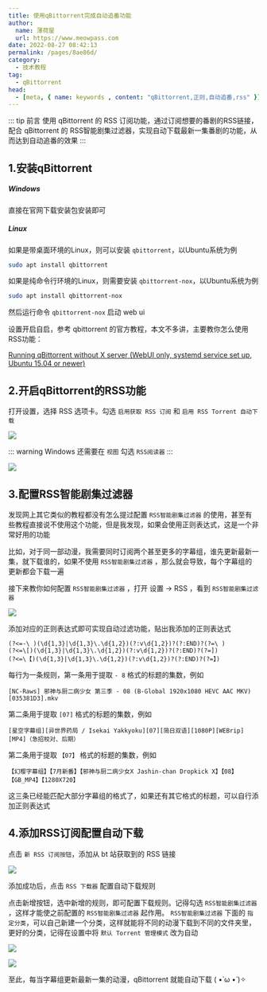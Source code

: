```yaml
---
title: 使用qBittorrent完成自动追番功能
author:
  name: 薄荷屋
  url: https://www.meowpass.com
date: 2022-08-27 08:42:13
permalink: /pages/8ae86d/
category:
  - 技术教程
tag:
  - qBittorrent
head:
  - [meta, { name: keywords , content: "qBittorrent,正则,自动追番,rss" }]
---
```




::: tip 前言
使用 qBittorrent 的 RSS 订阅功能，通过订阅想要的番剧的RSS链接，配合 qBittorrent 的 RSS智能剧集过滤器，实现自动下载最新一集番剧的功能，从而达到自动追番的效果
:::
<!-- more -->

## 1.安装qBittorrent

##### Windows

直接在官网下载安装包安装即可

##### Linux

如果是带桌面环境的Linux，则可以安装 `qbittorrent`，以Ubuntu系统为例

```bash
sudo apt install qbittorrent 
```

如果是纯命令行环境的Linux，则需要安装 `qbittorrent-nox`，以Ubuntu系统为例

```bash
sudo apt install qbittorrent-nox
```

然后运行命令 `qbittorrent-nox` 启动 web ui

设置开启自启，参考 qbittorrent 的官方教程，本文不多讲，主要教你怎么使用RSS功能：

[Running qBittorrent without X server (WebUI only, systemd service set up, Ubuntu 15.04 or newer)](https://github.com/qbittorrent/qBittorrent/wiki/Running-qBittorrent-without-X-server-(WebUI-only,-systemd-service-set-up,-Ubuntu-15.04-or-newer)#setup-the-systemd-service)

## 2.开启qBittorrent的RSS功能

打开设置，选择 RSS 选项卡。勾选 `启用获取 RSS 订阅` 和 `启用 RSS Torrent 自动下载`

![](/assets/page-img/2022/20220827/1.webp)

::: warning
Windows 还需要在 `视图` 勾选 `RSS阅读器`
:::

![](/assets/page-img/2022/20220827/2.webp)

## 3.配置RSS智能剧集过滤器

发现网上其它类似的教程都没有怎么提过配置 `RSS智能剧集过滤器` 的使用，甚至有些教程直接说不使用这个功能，但是我发现，如果会使用正则表达式，这是一个非常好用的功能

比如，对于同一部动漫，我需要同时订阅两个甚至更多的字幕组，谁先更新最新一集，就下载谁的，如果不使用 `RSS智能剧集过滤器` ，那么就会导致，每个字幕组的更新都会下载一遍

接下来教你如何配置  `RSS智能剧集过滤器` ，打开 设置 -> RSS ，看到  `RSS智能剧集过滤器` 

![](/assets/page-img/2022/20220827/4.webp)

添加对应的正则表达式即可实现自动过滤功能，贴出我添加的正则表达式

```
(?<=-\ )(\d{1,3}|\d{1,3}\.\d{1,2})(?:v\d{1,2})?(?:END)?(?=\ )
(?<=\[)(\d{1,3}|\d{1,3}\.\d{1,2})(?:v\d{1,2})?(?:END)?(?=])
(?<=\【)(\d{1,3}|\d{1,3}\.\d{1,2})(?:v\d{1,2})?(?:END)?(?=】)
```

每行为一条规则，第一条用于提取 `- 8` 格式的标题的集数，例如

```
[NC-Raws] 邪神与厨二病少女 第三季 - 08 (B-Global 1920x1080 HEVC AAC MKV) [035381D3].mkv
```

第二条用于提取 `[07]` 格式的标题的集数，例如

```
[星空字幕组][异世界药局 / Isekai Yakkyoku][07][简日双语][1080P][WEBrip][MP4]（急招校对、后期）
```

第二条用于提取 `【07】` 格式的标题的集数，例如

```
【幻樱字幕组】【7月新番】【邪神与厨二病少女X Jashin-chan Dropkick X】【08】【GB_MP4】【1280X720】
```

这三条已经能匹配大部分字幕组的格式了，如果还有其它格式的标题，可以自行添加正则表达式

## 4.添加RSS订阅配置自动下载

点击 `新 RSS 订阅按钮`，添加从 bt 站获取到的 RSS 链接

![](/assets/page-img/2022/20220827/3.webp)

添加成功后，点击 `RSS 下载器` 配置自动下载规则

点击新增按钮，选中新增的规则，即可配置下载规则。记得勾选 `RSS智能剧集过滤器` ，这样才能使之前配置的 `RSS智能剧集过滤器` 起作用。 `RSS智能剧集过滤器` 下面的 `指定分类`，可以自己新建一个分类，这样就能将不同的动漫下载到不同的文件夹里，更好的分类，记得在设置中将 `默认 Torrent 管理模式` 改为自动

![](/assets/page-img/2022/20220827/5.webp)

![](/assets/page-img/2022/20220827/6.webp)

至此，每当字幕组更新最新一集的动漫，qBittorrent 就能自动下载 ( •̀ ω •́ )✧
